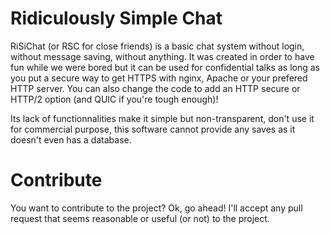 # Ridiculously Simple Chat
RiSiChat (or RSC for close friends) is a basic chat system without login, without message saving, without anything. It was created in order to have fun while we were bored but it can be used for confidential talks as long as you put a secure way to get HTTPS with nginx, Apache or your prefered HTTP server. You can also change the code to add an HTTP secure or HTTP/2 option (and QUIC if you're tough enough)!

Its lack of functionnalities make it simple but non-transparent, don't use it for commercial purpose, this software cannot provide any saves as it doesn't even has a database.

# Contribute
You want to contribute to the project? Ok, go ahead! I'll accept any pull request that seems reasonable or useful (or not) to the project.
